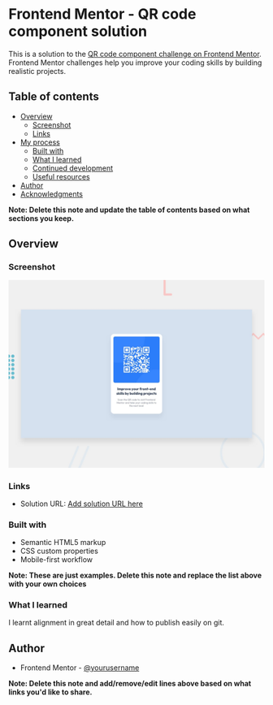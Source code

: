 # Frontend Mentor - QR code component solution

This is a solution to the [QR code component challenge on Frontend Mentor](https://www.frontendmentor.io/challenges/qr-code-component-iux_sIO_H). Frontend Mentor challenges help you improve your coding skills by building realistic projects. 

## Table of contents

- [Overview](#overview)
  - [Screenshot](#screenshot)
  - [Links](#links)
- [My process](#my-process)
  - [Built with](#built-with)
  - [What I learned](#what-i-learned)
  - [Continued development](#continued-development)
  - [Useful resources](#useful-resources)
- [Author](#author)
- [Acknowledgments](#acknowledgments)

**Note: Delete this note and update the table of contents based on what sections you keep.**

## Overview

### Screenshot

![Design preview for the QR code component coding challenge](./design/desktop-preview.jpg)


### Links

- Solution URL: [Add solution URL here](https://github.com/felixicity/qr-code-component-main.git)


### Built with

- Semantic HTML5 markup
- CSS custom properties
- Mobile-first workflow


**Note: These are just examples. Delete this note and replace the list above with your own choices**

### What I learned

 I learnt alignment in great detail and how to publish easily on git.

## Author
- Frontend Mentor - [@yourusername](https://www.frontendmentor.io/profile/felixicity)

**Note: Delete this note and add/remove/edit lines above based on what links you'd like to share.**